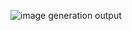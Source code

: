 ![image generation output](https://github.com/user-attachments/assets/be3425b0-6d0b-439a-adad-0cb3e1a40d86)
